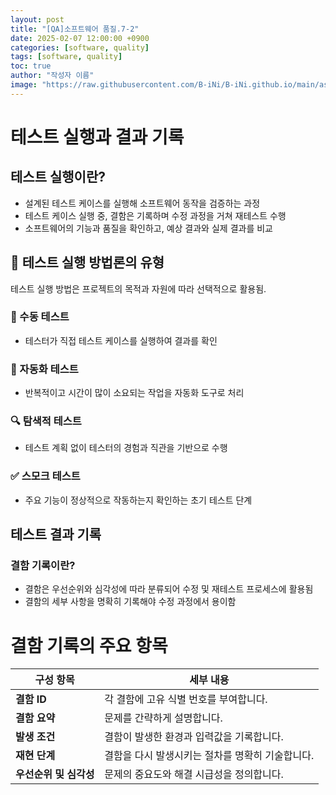 ```yaml
---
layout: post
title: "[QA]소프트웨어 품질.7-2"
date: 2025-02-07 12:00:00 +0900
categories: [software, quality]
tags: [software, quality]
toc: true
author: "작성자 이름"
image: "https://raw.githubusercontent.com/B-iNi/B-iNi.github.io/main/assets/img/pic/image.png"
---
```


# 테스트 실행과 결과 기록

## 테스트 실행이란?
- 설계된 테스트 케이스를 실행해 소프트웨어 동작을 검증하는 과정
- 테스트 케이스 실행 중, 결함은 기록하며 수정 과정을 거쳐 재테스트 수행
- 소프트웨어의 기능과 품질을 확인하고, 예상 결과와 실제 결과를 비교

## 📌 테스트 실행 방법론의 유형
테스트 실행 방법은 프로젝트의 목적과 자원에 따라 선택적으로 활용됨.

### 🧪 수동 테스트
- 테스터가 직접 테스트 케이스를 실행하여 결과를 확인

### 🤖 자동화 테스트
- 반복적이고 시간이 많이 소요되는 작업을 자동화 도구로 처리

### 🔍 탐색적 테스트
- 테스트 계획 없이 테스터의 경험과 직관을 기반으로 수행

### ✅ 스모크 테스트
- 주요 기능이 정상적으로 작동하는지 확인하는 초기 테스트 단계

## 테스트 결과 기록

### 결함 기록이란?
- 결함은 우선순위와 심각성에 따라 분류되어 수정 및 재테스트 프로세스에 활용됨
- 결함의 세부 사항을 명확히 기록해야 수정 과정에서 용이함

# 결함 기록의 주요 항목

| 구성 항목          | 세부 내용 |
|------------------|------------------------------------|
| **결함 ID**      | 각 결함에 고유 식별 번호를 부여합니다. |
| **결함 요약**    | 문제를 간략하게 설명합니다. |
| **발생 조건**    | 결함이 발생한 환경과 입력값을 기록합니다. |
| **재현 단계**    | 결함을 다시 발생시키는 절차를 명확히 기술합니다. |
| **우선순위 및 심각성** | 문제의 중요도와 해결 시급성을 정의합니다. |



